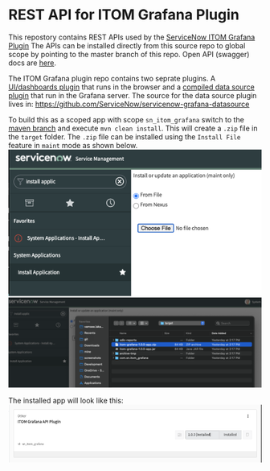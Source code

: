 # REST API for ITOM Grafana Plugin
This repostory contains REST APIs used by the [ServiceNow ITOM Grafana Plugin](https://github.com/ServiceNow/itom-grafana-plugin)
The APIs can be installed directly from this source repo to global scope by pointing to the master branch of this repo.
Open API (swagger) docs are [here](http://ec2-34-230-5-99.compute-1.amazonaws.com/).

The ITOM Grafana plugin repo contains two seprate plugins. A [UI/dashboards plugin](https://github.com/ServiceNow/itom-grafana-plugin/tree/main/dashboards) that runs in the browser and a [compiled data source plugin](https://github.com/ServiceNow/itom-grafana-plugin/tree/main/servicenow-optimiz-plugin) that run in the Grafana server. The source for the data source plugin lives in: https://github.com/ServiceNow/servicenow-grafana-datasource

To build this as a scoped app with scope `sn_itom_grafana` switch to the [maven branch](https://github.com/ServiceNow/Grafana-Plugin-ServiceNow/tree/maven) and execute `mvn clean install`. This will create a 
`.zip` file in the `target` folder. The `.zip` file can be installed using the `Install File` feature in `maint` mode as shown below.
![](docs/images/from-file.png)
![](docs/images/select-app-zip.png) 

The installed app will look like this:
![](docs/images/installed-app.png)
